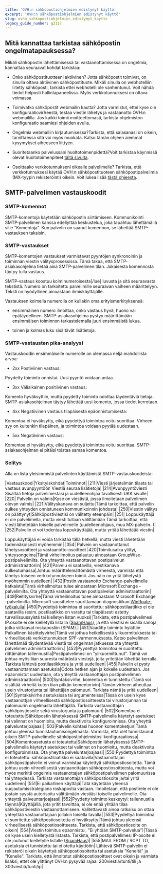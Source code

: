 ```yaml
---
title: 'OVH:n sähköpostiohjelmien edistynyt käyttö'
excerpt: 'OVH:n sähköpostiohjelmien edistynyt käyttö'
slug: ovhn_sahkopostiohjelmien_edistynyt_kaytto
legacy_guide_number: g2117
---
```


## Mitä kannattaa tarkistaa sähköpostin ongelmatapauksessa?

Mikäli sähköpostin lähettämisessä tai vastaanottamisessa on ongelmia, kannattaa seuraavat kohdat tarkistaa:


- Onko sähköpostituotteeni aktiivinen? Jotta sähköpostit toimivat, on sinulla oltava aktiivinen sähköpostituote. Mikäli sinulla on webhotelliin liitetty sähköposti, tarkista ettei webhotelli ole vanhentunut. Voit nähdä tiedot helposti hallintapaneelissa. Myös verkkotunnuksesi on oltava voimassa.

- Toimivatko sähköpostit webmailin kautta? Jotta varmistut, ettei kyse ole konfiguraatiovirheestä, testaa viestin lähetys ja vastaanotto OVH:n webmaililla. Jos kaikki toimii moitteettomasti, tarkista ohjelmiston konfiguraatio saamiesi ohjeiden avulla.


- Ongelmia webmailiin kirjautumisessa?Tarkista, että salasanasi on oikein, tarvittaessa sitä voi myös muokata. Katso tämän ohjeen aiemmat kysymykset aiheeseen liittyen.

- Suoritetaanko palvelussani huoltotoimenpidettä?Voit tarkistaa käynnissä olevat huoltotoimenpiteet [tältä sivulta](http://status.ovh-hosting.fi/).

- Osoittaako verkkotunnukseni oikealle palvelimelle? Tarkista, että verkkotunnuksesi käytää OVH:n sähköpostituoteen sähköpostipalvelimia (MX-tyypin rekisteröinti) oikein. Voit lukea lisää [tästä ohjeesta](https://www.ovh-hosting.fi/g2003.MxPlan-tuote-sahkopostiratkaisu).

## SMTP-palvelimen vastauskoodit

### SMTP-komennot

SMTP-komentoja käytetään sähköpostin siirtämiseen. Kommunikointi SMTP-palvelimen kanssa edellyttää keskustelua, joka tapahtuu lähettämällä sille "Komentoja".
Kun palvelin on saanut komennon, se lähettää SMTP-vastauksen takaisin.

### SMTP-vastaukset

SMTP-komentojen vastaukset varmistavat pyyntöjen synkronoinin ja toiminnan viestin välitysprosessissa. Tämä takaa, että SMTP-asiakasohjelma tietää aina SMTP-palvelimen tilan. Jokaisesta komennosta täytyy tulla vastaus. 

SMTP-vastaus koostuu kolminumeroisesta[/lue] luvusta ja sitä seuraavasta tekstistä. Numero on tarkoitettu palvelimille seuraavan vaiheen määrittelyyn. Teksti on hyödyllinen ainoastaan ihmiskäyttäjälle.

Vastauksen kolmella numerolla on kullakin oma erityismerkityksensä:

 - ensimmäinen numero ilmoittaa, onko vastaus hyvä, huono vai epätäydellinen. SMTP-asiakasohjelma pystyy määrittämään ensimmäisen toiminnon tarkastelemalla juuri ensimmäistä lukua.

- toinen ja kolmas luku sisältävät lisätietoja.

### SMTP-vastausten pika-analyysi

Vastauskoodin ensimmäiselle numerolle on olemassa neljä mahdollista arvoa:

- 2xx  Postiviinen vastaus:

Pyydetty toiminto onnistui. Uusi pyyntö voidaan antaa.

- 3xx  Väliaikainen positiivinen vastaus: 

Komento hyväksyttiin, mutta pyydetty toiminto odottaa täydentäviä tietoja. 
SMTP-asiakasohjelman täytyy lähettää uusi komento, jossa tiedot kerrotaan.

- 4xx  Negatiivinen vastaus tilapäisestä epäonnistumisesta:

Komentoa ei hyväksytty, eikä pyydettyä toimintoa voitu suorittaa. Virheen syy on kuitenkin tilapäinen, ja toimintoa voidaan pyytää uudestaan.

- 5xx  Negatiivinen vastaus:

Komentoa ei hyväksytty, eikä pyydettyä toimintoa voitu suorittaa. SMTP-asiakasohjelman ei pitäisi toistaa samaa komentoa.


### Selitys

Alla on lista yleisimmistä palvelinten käyttämistä SMTP-vastauskoodeista:

|Vastauskoodi|Yksityiskohdat|Toiminnot|
|211|Viesti järjestelmän tilasta tai vastaus avunpyyntöön Viestiä seuraa lisätietoja|
|214|Avunpyyntöviesti  Sisältää tietoja palvelimestasi ja uudelleenohjaa tavallisesti UKK sivulle|
|220| Palvelin on valmis|Kyse on viestistä, jossa ilmoitetaan palvelimen olevan valmis|
|221|Välityskanava on suljettu|Tämä tarkoittaa, että palvelin sulkee yhteyden onnistuneen kommunikoinnin johdosta|
|250|Viestin välitys on päättynyt|Sähköpostiviestisi on välitetty eteenpäin|
|251| Loppukäyttäjä ei ole palvelimella, mutta viesti tullaan välittämään Tämä tarkoittaa, että viesti lähetetään toiselle palvelimelle (uudelleenohjaus, muu MX-palvelin..)|
|252|Palvelin ei voi todentaa loppukäyttäjää, mutta yritää lähettäää viestin|

Loppukäyttäjää ei voida tarkistaa tällä hetkellä, mutta viesti lähetetään todennäkoisesti myöhemmin|
|354| Palvein on vastaanottanut lähetysosoitteet ja vastaanotto-osoitteet
|420|Toimitusaika ylittyi, yhteysongelma|Tämä virheilmoitus palautuu ainoastaan GroupWise-postipalvelimilta. Ota yhteyttä vastaanottavan postipalvelun administraattoriin|
|421|Palvelu ei saatavilla, viestikanava sulkeutumassa|Johtuu määrittelemättömästä virheestä, varmista että lähetys toiseen verkkotunnukseen toimii. Jos näin on yritä lähetystä myöhemmin uudelleen|
|432|Postin vastaanotto Exchange-palvelimella katkaistu|Tämä virheilmoitus tulee ainoastaan Microsoft Exchange -palvelimilta. Ota yhteyttä vastaanottavan postipalvelun adminstraattoriin|
|449|Reititysvirhe|Tämä virheilmoitus tulee ainoastaan Microsoft Exchange -palvelimilta. Microsoft suosittelee suorittamaan diagnostiikan [WinRoute-työkalulla](https://support.microsoft.com/fr-fr/kb/281382)|
|450|Pyydettyä toimintoa ei suoritettu: sähköpostilaatikko ei ole saatavilla (esim. postilaatikko on varattu tai tilapäisesti estetty turvallisuussyistä tai kielletyn listan vuoksi)|Tarkista, että postipalvelimesi IP.osoite ei ole kielletyllä listalla ([SpamHaus](https://www.spamhaus.org/lookup/)), ja että viestisi ei sisällä sanoja, jotka viittaavat roskapostiin (SPAM).|
|451|Vaaditty toiminto hylättiin: Paikallinen käsittelyvirhe|Tämä voi jothua hetkellisestä ylikuormituksesta tai virheellisestä verkkotunnuksen SPF-varmennuksesta. Katso palvelimen lähettämää täydentävää viestä tai ongelman jatkuessa ota yhteyttä  palvelimen administraattoriin.|
|452|Pyydettyä toimintoa ei suoritettu: riittämäton tallennustila|Postipalvelimesi on "ylikuormittunut". Tämä voi johtua myös liian suuresta määrästä viestejä, joita yritetään lähettää kerralla. Tarkista lähtevä postilaatikkosia ja yritä uudelleen|
|455|Palvelin ei pysty vastaanottamaan asetuksia|Odota hetken ajan ja kokeile uudestaan. Jos epäonnistut uudestaan, ota yhteyttä vastaanottajan postipalvelimen administraattoriin|
|500|Syntaksivirhe, komentoa ei tunnistettu (Tämä voi sisältää virheitä kuten liian pitkän komentorivin)|Tämän virheen aiheuttaa usein virustorjunta tai lähettäjän palomuuri. Tarkista nämä ja yritä uudelleen|
|501|Syntaksivirhe asetuksissa tai argumenteissa|Tässä on usein kyse vastaanottjan virheellisestä sähköpostiosoitteesta  tai virustorjunnan tai palomuurin ongelmasta lähettäjällä. Tarkista vastaanottajan sähköpostiosoite sekä virustorjunta ja palomuuri|
|502|Komentoa ei toteutettu|Sähköpostin lähetyksessä SMTP-palvelimella käytetyt asetukset tai valinnat on huomioitu, mutta deaktivoitu konfiguroinnissa. Ota yheyttä palveluntarjoajaasi|
|503|Palvelin kohtasi huonon komentoketjun|Tämä johtuu yleensä tunnistautumisongelmasta. Varmista, että olet tunnistaunut oikein SMTP-palvelimelle sähköpostiohjelmistosi konfiguraatiossa|
|504|Komentoasetusta ei toteutettu|Sähköpostin lähetyksessä SMTP-palvelimella käytetyt asetukset tai valinnat on huomioitu, mutta deaktivoitu konfiguroinnissa. Ota yheyttä palveluntarjoajaasi|
|550|Pyydettyä toimintoa ei toteutettu: sähköpostilaatikko ei saatavilla|Vastaanottajan sähköpostipalvelin ei voinut varmistaa käytettyä sähköpostiosoitetta. Tämä johtuu usein vihreellisestä vastaanottajan sähköpostiosoitteesta, mutta voi myös merkitä ongelmia vastaanottajan sähköpostipalvelimen palomuurissa tai yhteydessä. Tarkista vastaanottajan sähköpostiosoite ja/tai yritä uudelleen|
|551|Ei paikallinen käyttäjä|Tätä käytetään yleensä suojautumisstrategiana roskapostia vastaan. Ilmoitetaan, että postirele ei ole jostain syystä autorisoitu välittämään viestiäsi toiselle palvelimelle. Ota yhteyttä palveuntarjoajaasi|
|552|Pyydetty toiminto keskeytyi: tallennustila täynnä|Käyttäjällä, jota yritit tavoittaa, ei ole enää yhtään tilaa sähköpostiviestin vastaanottamiseen. Valitettavasti ainoa ratkaisu on ottaa yhteyttää vastaanottajaan jollakin toisella tavalla|
|553|Pyydettyä toimintoa ei suoritettu: sähköpostiosoitetta ei hyväksytty|Tämä johtuu yleensä virheellisestä sähköpostiosoitteesta. Tarkista, että sähköpostiosoite on oikein|
|554|Viestin toimitus epäonnistui, "Ei yhtään SMTP-palvelua")|Tässä on kyse usein kielletystä listasta. Tarkista, että postipalvelimesi IP-osoite ei ole joutunut kielletylle listalle ([SpamHaus](https://www.spamhaus.org/lookup/))|
|555|MAIL FROM / RCPT TO, asetuksia ei tunnistettu tai ei otettu käyttöön| Lähtevä SMTP-palvelin ei rekisteröi oikein käytettyä sähköpostiosoitetta tai asetuksia "Keneltä" ja "Kenelle". Tarkista, että ilmoitetut sähköpostiosoitteet ovat oikein ja varmista lisäksi, ettet ole ylittänyt OVH:n pysyvää rajaa: 200viestiä/tunti/tili ja 300viestiä/tunti/ip|